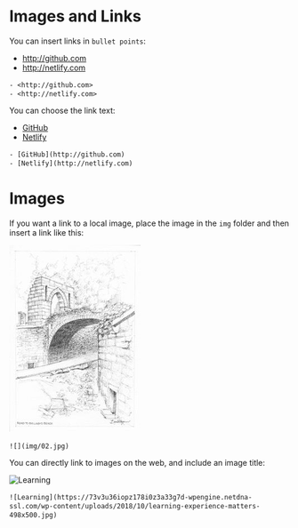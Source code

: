 # Images and Links

You can insert links in `bullet points`:

- <http://github.com>
- <http://netlify.com>

~~~
- <http://github.com>
- <http://netlify.com>
~~~

You can choose the link text:

- [GitHub](http://github.com)
- [Netlify](http://netlify.com)

~~~
- [GitHub](http://github.com)
- [Netlify](http://netlify.com)
~~~

# Images

If you want a link to a local image, place the image in the `img` folder and then insert a link like this:

![](img/02.jpg)

~~~
![](img/02.jpg)
~~~

You can directly link to images on the web, and include an image title:

![Learning](https://73v3u36iopz178i0z3a33g7d-wpengine.netdna-ssl.com/wp-content/uploads/2018/10/learning-experience-matters-498x500.jpg)


~~~
![Learning](https://73v3u36iopz178i0z3a33g7d-wpengine.netdna-ssl.com/wp-content/uploads/2018/10/learning-experience-matters-498x500.jpg)
~~~
<br />